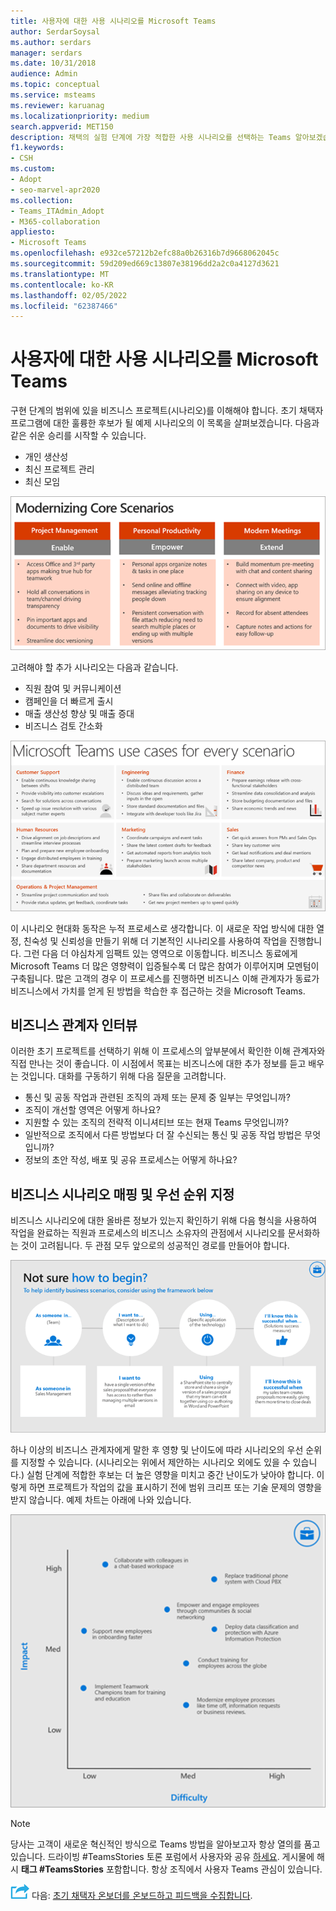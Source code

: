 ```yaml
---
title: 사용자에 대한 사용 시나리오를 Microsoft Teams
author: SerdarSoysal
ms.author: serdars
manager: serdars
ms.date: 10/31/2018
audience: Admin
ms.topic: conceptual
ms.service: msteams
ms.reviewer: karuanag
ms.localizationpriority: medium
search.appverid: MET150
description: 채택의 실험 단계에 가장 적합한 사용 시나리오를 선택하는 Teams 알아보겠습니다.
f1.keywords:
- CSH
ms.custom:
- Adopt
- seo-marvel-apr2020
ms.collection:
- Teams_ITAdmin_Adopt
- M365-collaboration
appliesto:
- Microsoft Teams
ms.openlocfilehash: e932ce57212b2efc88a0b26316b7d9668062045c
ms.sourcegitcommit: 59d209ed669c13807e38196dd2a2c0a4127d3621
ms.translationtype: MT
ms.contentlocale: ko-KR
ms.lasthandoff: 02/05/2022
ms.locfileid: "62387466"
---
```

# <a name="define-usage-scenarios-for-microsoft-teams"></a>사용자에 대한 사용 시나리오를 Microsoft Teams

구현 단계의 범위에 있을 비즈니스 프로젝트(시나리오)를 이해해야 합니다. 초기 채택자 프로그램에 대한 훌륭한 후보가 될 예제 시나리오의 이 목록을 살펴보겠습니다. 다음과 같은 쉬운 승리를 시작할 수 있습니다.

- 개인 생산성
- 최신 프로젝트 관리
- 최신 모임

![세 가지 핵심 시나리오에 대한 그림입니다.](media/teams-adoption-modernizing-core-scenarios.png)

고려해야 할 추가 시나리오는 다음과 같습니다.

- 직원 참여 및 커뮤니케이션
- 캠페인을 더 빠르게 출시
- 매출 생산성 향상 및 매출 증대
- 비즈니스 검토 간소화

![모든 시나리오에 Teams 사용 사례에 대한 그림입니다.](media/teams-adoption-use-cases.png)

이 시나리오 현대화 동작은 누적 프로세스로 생각합니다. 이 새로운 작업 방식에 대한 열정, 친숙성 및 신뢰성을 만들기 위해 더 기본적인 시나리오를 사용하여 작업을 진행합니다. 그런 다음 더 야심차게 임팩트 있는 영역으로 이동합니다. 비즈니스 동료에게 Microsoft Teams 더 많은 영향력이 입증될수록 더 많은 참여가 이루어지며 모멘텀이 구축됩니다. 많은 고객의 경우 이 프로세스를 진행하면 비즈니스 이해 관계자가 동료가 비즈니스에서 가치를 얻게 된 방법을 학습한 후 접근하는 것을 Microsoft Teams.

## <a name="interview-business-stakeholders"></a>비즈니스 관계자 인터뷰

이러한 초기 프로젝트를 선택하기 위해 이 프로세스의 앞부분에서 확인한 이해 관계자와 직접 만나는 것이 좋습니다. 이 시점에서 목표는 비즈니스에 대한 추가 정보를 듣고 배우는 것입니다. 대화를 구동하기 위해 다음 질문을 고려합니다.

- 통신 및 공동 작업과 관련된 조직의 과제 또는 문제 중 일부는 무엇입니까?
- 조직이 개선할 영역은 어떻게 하나요?
- 지원할 수 있는 조직의 전략적 이니셔티브 또는 현재 Teams 무엇입니까?
- 일반적으로 조직에서 다른 방법보다 더 잘 수신되는 통신 및 공동 작업 방법은 무엇입니까?
- 정보의 초안 작성, 배포 및 공유 프로세스는 어떻게 하나요?

## <a name="map-and-prioritize-business-scenarios"></a>비즈니스 시나리오 매핑 및 우선 순위 지정

비즈니스 시나리오에 대한 올바른 정보가 있는지 확인하기 위해 다음 형식을 사용하여 작업을 완료하는 직원과 프로세스의 비즈니스 소유자의 관점에서 시나리오를 문서화하는 것이 고려됩니다. 두 관점 모두 앞으로의 성공적인 경로를 만들어야 합니다.

![시나리오를 식별하기 위한 프레임워크의 그림입니다.](media/teams-adoption-identify-scenarios.png)

하나 이상의 비즈니스 관계자에게 말한 후 영향 및 난이도에 따라 시나리오의 우선 순위를 지정할 수 있습니다. (시나리오는 위에서 제안하는 시나리오 외에도 있을 수 있습니다.) 실험 단계에 적합한 후보는 더 높은 영향을 미치고 중간 난이도가 낮아야 합니다. 이렇게 하면 프로젝트가 작업의 값을 표시하기 전에 범위 크리프 또는 기술 문제의 영향을 받지 않습니다. 예제 차트는 아래에 나와 있습니다.

![시나리오 영향과 난이도를 보여주는 그림입니다.](media/teams-adoption-impact-difficulty.png)

> [!Note]
> 당사는 고객이 새로운 혁신적인 방식으로 Teams 방법을 알아보고자 항상 열의를 품고 있습니다. 드라이빙 #TeamsStories 토론 포럼에서 사용자와 공유 [하세요](https://techcommunity.microsoft.com/t5/driving-adoption/ct-p/DrivingAdoption). 게시물에 해시 **태그 #TeamsStories** 포함합니다. 항상 조직에서 사용자 Teams 관심이 있습니다.

![다음 단계를 나타내는 아이콘입니다.](media/teams-adoption-next-icon.png) 다음: [초기 채택자 온보더를 온보드하고 피드백을 수집합니다](teams-adoption-onboard-early-adopters.md).
